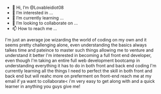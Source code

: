 - 👋 Hi, I’m @Lovableidiot08
- 👀 I’m interested in ...
- 🌱 I’m currently learning ...
- 💞️ I’m looking to collaborate on ...
- 📫 How to reach me ...

<!---
Lovableidiot08/Lovableidiot08 is a ✨ special ✨ repository because its `README.md` (this file) appears on your GitHub profile.
You can click the Preview link to take a look at your changes.
--->
I'm just an average joe wizarding the world of coding on my own and it seems pretty challenging alone, even understanding the basics always talkes time and pateince to master such things allowing me to venture and understand it better 
I'm interested in becoming a full front end developer, even though I'm taking an entire full web development bootcamp in understanding everything it has to do in both front and back end coding
I'm currently learning all the things I need to perfect the skill in both front and back end but will reahc more on preferment on front-end
reach me at my email if ya want to collaborate< i'm very easy to get along with and a quick learner in anything you guys give me!

